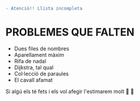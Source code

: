 ```diff
- Atenció!! Llista incompleta
```
# PROBLEMES QUE FALTEN
- Dues files de nombres
- Aparellament màxim
- Rifa de nadal
- Dijkstra, tal qual
- Col·lecció de paraules
- El cavall afamat

Si algú els té fets i els vol afegir l'estimarem molt :purple_heart: :yellow_heart:
